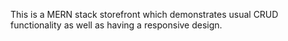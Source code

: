 This is a MERN stack storefront which demonstrates usual CRUD functionality as well as having a responsive design.
